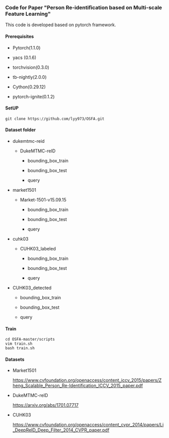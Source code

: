 ### Code for  Paper "Person Re-identification based on Multi-scale Feature Learning"

This code is developed based on pytorch framework.

#### Prerequisites

- Pytorch(1.1.0)

- yacs (0.1.6)   

- torchvision(0.3.0)

- tb-nightly(2.0.0)

- Cython(0.29.12)

- pytorch-ignite(0.1.2)
#### SetUP

```
git clone https://github.com/lyy973/OSFA.git
```




#### Dataset folder

- dukemtmc-reid

  - DukeMTMC-reID

    - bounding_box_train

    - bounding_box_test

    - query

- market1501

  - Market-1501-v15.09.15

    - bounding_box_train

    - bounding_box_test

    - query

- cuhk03

  - CUHK03_labeled

    - bounding_box_train
    
    - bounding_box_test
    
    - query
  
 - CUHK03_detected

    - bounding_box_train
    
    - bounding_box_test
    
    - query

#### Train

```
cd OSFA-master/scripts
vim train.sh
bash train.sh
```

#### Datasets

- Market1501 

  <https://www.cvfoundation.org/openaccess/content_iccv_2015/papers/Zheng_Scalable_Person_Re-Identification_ICCV_2015_paper.pdf>

- DukeMTMC-reID

  https://arxiv.org/abs/1701.07717

- CUHK03 

  https://www.cvfoundation.org/openaccess/content_cvpr_2014/papers/Li_DeepReID_Deep_Filter_2014_CVPR_paper.pdf
